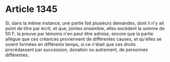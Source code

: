 # Article 1345

Si, dans la même instance, une partie fait plusieurs demandes, dont il n'y ait point de titre par écrit, et que, jointes ensemble, elles excèdent la somme de 50 F, la preuve par témoins n'en peut être admise, encore que la partie allègue que ces créances proviennent de différentes causes, et qu'elles se soient formées en différents temps, si ce n'était que ces droits procédassent par succession, donation ou autrement, de personnes différentes.